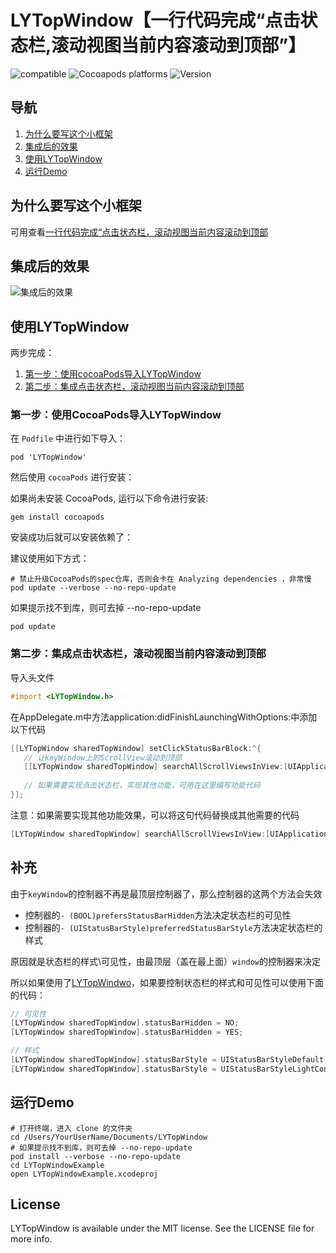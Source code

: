# LYTopWindow【一行代码完成“点击状态栏,滚动视图当前内容滚动到顶部”】


![compatible](https://img.shields.io/badge/Objective--C-compatible-orange.svg)
![Cocoapods platforms](https://img.shields.io/cocoapods/p/LYTopWindow)
![Version](https://img.shields.io/cocoapods/v/LYTopWindow.svg?style=flat)

## 导航

  1.  [ 为什么要写这个小框架 ](https://github.com/CoderYLiu/LYTopWindow#为什么要写这个小框架) 
  2.  [ 集成后的效果 ](https://github.com/CoderYLiu/LYTopWindow#集成后的效果) 
  3.  [ 使用LYTopWindow ](https://github.com/CoderYLiu/LYTopWindow#使用LYTopWindow) 
  4.  [ 运行Demo ](https://github.com/CoderYLiu/LYTopWindow#运行demo) 


## 为什么要写这个小框架
可用查看[一行代码完成“点击状态栏，滚动视图当前内容滚动到顶部](http://www.jianshu.com/p/89d8f000b2bf)


## 集成后的效果

![集成后的效果](http://upload-images.jianshu.io/upload_images/1274138-058966549852cd7e.gif?imageMogr2/auto-orient/strip)

## 使用LYTopWindow

两步完成：

  1.  [第一步：使用cocoaPods导入LYTopWindow ](https://github.com/CoderYLiu/LYTopWindow#第一步使用cocoapods导入LYTopWindow) 
  2.  [第二步：集成点击状态栏，滚动视图当前内容滚动到顶部](https://github.com/CoderYLiu/LYTopWindow#第二步集成点击状态栏，滚动视图当前内容滚动到顶部) 


### 第一步：使用CocoaPods导入LYTopWindow


在 `Podfile` 中进行如下导入：


```
pod 'LYTopWindow'
```

然后使用 `cocoaPods` 进行安装：

如果尚未安装 CocoaPods, 运行以下命令进行安装:

```
gem install cocoapods
```

安装成功后就可以安装依赖了：

建议使用如下方式：

```
# 禁止升级CocoaPods的spec仓库，否则会卡在 Analyzing dependencies ，非常慢 
pod update --verbose --no-repo-update
```

如果提示找不到库，则可去掉 --no-repo-update


```
pod update
```


### 第二步：集成点击状态栏，滚动视图当前内容滚动到顶部

导入头文件

 ```Objective-C
#import <LYTopWindow.h>
 ```

在AppDelegate.m中方法application:didFinishLaunchingWithOptions:中添加以下代码

 ```Objective-C
[[LYTopWindow sharedTopWindow] setClickStatusBarBlock:^{
	// 让keyWindow上的ScrollView滚动到顶部
	[[LYTopWindow sharedTopWindow] searchAllScrollViewsInView:[UIApplication sharedApplication].keyWindow];
        
	// 如果需要实现点击状态栏，实现其他功能，可用在这里编写功能代码
}];
 ```

注意：如果需要实现其他功能效果，可以将这句代码替换成其他需要的代码

 ```Objective-C
[LYTopWindow sharedTopWindow] searchAllScrollViewsInView:[UIApplication sharedApplication].keyWindow];
 ```
## 补充
由于`keyWindow`的控制器不再是最顶层控制器了，那么控制器的这两个方法会失效

- 控制器的`- (BOOL)prefersStatusBarHidden`方法决定状态栏的可见性
- 控制器的`- (UIStatusBarStyle)preferredStatusBarStyle`方法决定状态栏的样式

原因就是状态栏的样式\可见性，由最顶层（盖在最上面）`window`的控制器来决定

所以如果使用了[LYTopWindwo](https://github.com/DeveloperLY/LYTopWindow)，如果要控制状态栏的样式和可见性可以使用下面的代码：

```Objective-C
// 可见性
[LYTopWindow sharedTopWindow].statusBarHidden = NO;
[LYTopWindow sharedTopWindow].statusBarHidden = YES;
```

```Objective-C
// 样式
[LYTopWindow sharedTopWindow].statusBarStyle = UIStatusBarStyleDefault;
[LYTopWindow sharedTopWindow].statusBarStyle = UIStatusBarStyleLightContent;
```


## 运行Demo

```
# 打开终端，进入 clone 的文件夹
cd /Users/YourUserName/Documents/LYTopWindow
# 如果提示找不到库，则可去掉 --no-repo-update
pod install --verbose --no-repo-update 
cd LYTopWindowExample 
open LYTopWindowExample.xcodeproj
```

## License

LYTopWindow is available under the MIT license. See the LICENSE file for more info.



